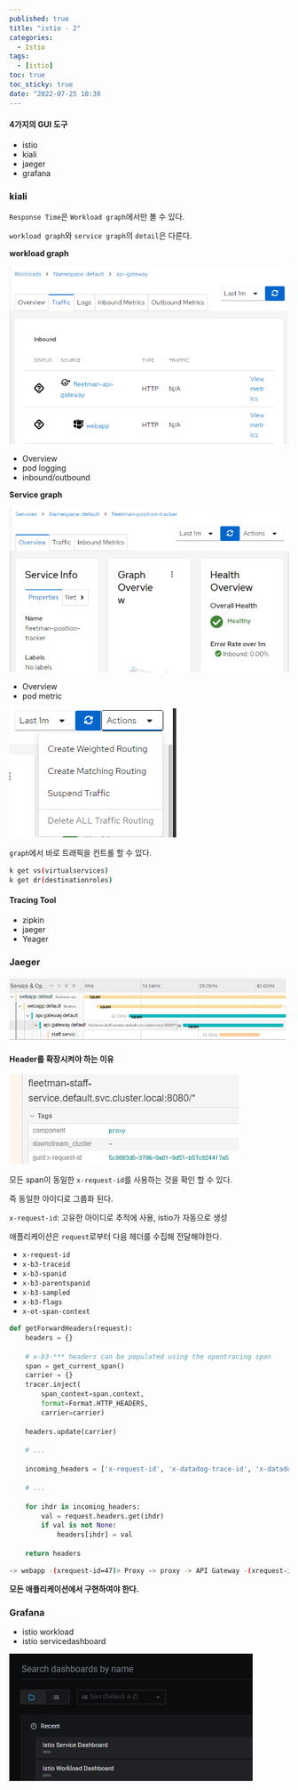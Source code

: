 ```yaml
---
published: true
title: "istio - 2"
categories:
  - Istio
tags:
  - [istio]
toc: true
toc_sticky: true
date: "2022-07-25 10:30
---
```


#### 4가지의 GUI 도구

- istio
- kiali
- jaeger
- grafana

### kiali

`Response Time`은 `Workload graph`에서만 볼 수 있다.

`workload graph`와 `service graph`의 `detail`은 다른다.

**workload graph**

![image-20220722181404402](../../../assets/images/posts/2022-07-22-post-istio-2/image-20220722181404402.png)

- Overview
- pod logging
- inbound/outbound

**Service graph**

![image-20220722181647798](../../../assets/images/posts/2022-07-22-post-istio-2/image-20220722181647798.png)

- Overview
- pod metric

![image-20220725100049367](../../../assets/images/posts/2022-07-25-post-istio-2/image-20220725100049367.png)

`graph`에서 바로 트래픽을 컨트롤 할 수 있다.

```bash
k get vs(virtualservices)
k get dr(destinationroles)
```

#### Tracing Tool

- zipkin
- jaeger
- Yeager

### Jaeger

![image-20220725102509048](../../../assets/images/posts/2022-07-25-post-istio-2/image-20220725102509048.png)

#### Header를 확장시켜야 하는 이유

![image-20220725104813954](../../../assets/images/posts/2022-07-25-post-istio-2/image-20220725104813954.png)

모든 span이 동일한 `x-request-id`를 사용하는 것을 확인 할 수 있다.

즉 동일한 아이디로 그룹화 된다.

`x-request-id`: 고유한 아이디로 추적에 사용, istio가 자동으로 생성

애플리케이션은 `request`로부터 다음 헤더를 수집해 전달해야한다.

- `x-request-id`
- `x-b3-traceid`
- `x-b3-spanid`
- `x-b3-parentspanid`
- `x-b3-sampled`
- `x-b3-flags`
- `x-ot-span-context`

```python
def getForwardHeaders(request):
    headers = {}

    # x-b3-*** headers can be populated using the opentracing span
    span = get_current_span()
    carrier = {}
    tracer.inject(
        span_context=span.context,
        format=Format.HTTP_HEADERS,
        carrier=carrier)

    headers.update(carrier)

    # ...

    incoming_headers = ['x-request-id', 'x-datadog-trace-id', 'x-datadog-parent-id', 'x-datadog-sampled']

    # ...

    for ihdr in incoming_headers:
        val = request.headers.get(ihdr)
        if val is not None:
            headers[ihdr] = val

    return headers

```

```bash
-> webapp -(xrequest-id=47)> Proxy -> proxy -> API Gateway -(xrequest-id=47)> Proxy
```

**모든 애플리케이션에서 구현하여야 한다.**

### Grafana

- istio workload
- istio servicedashboard

![image-20220725151022525](../../../assets/images/posts/2022-07-25-post-istio-2/image-20220725151022525.png)
